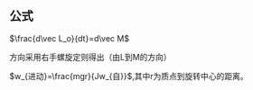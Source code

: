 ## 公式
$\frac{d\vec L_o}{dt}=d\vec M$

方向采用右手螺旋定则得出（由L到M的方向）

$w_{进动}=\frac{mgr}{Jw_{自}}$,其中r为质点到旋转中心的距离。